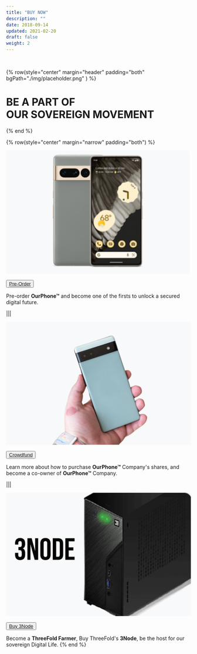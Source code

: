 ```yaml
---
title: "BUY NOW"
description: ""
date: 2018-09-14
updated: 2021-02-20
draft: false
weight: 2
---
```


<div class="container-fluid mx-auto">

<br>

<!-- section 1 (co-found) -->

{% row(style="center" margin="header" padding="both" bgPath="./img/placeholder.png" ) %}

# BE A PART OF <br> OUR SOVEREIGN MOVEMENT

{% end %}

</div>

<div class="container mx-auto">

{% row(style="center" margin="narrow" padding="both") %}

![image](./img/phone1.png)

<button>[Pre-Order](https://forms.gle/G2qoLLDAsGLdjNgX6)</button>

Pre-order **OurPhone&trade;** and become one of the firsts to unlock a secured digital future.

|||

![image](./img/crowdfund1.png)

<button>[Crowdfund](https://forms.gle/G2qoLLDAsGLdjNgX6)</button>

Learn more about how to purchase **OurPhone&trade;** Company's shares, and become a co-owner of **OurPhone&trade;** Company.

|||

![image](./img/3nodes.png)

<button>[Buy 3Node](https://marketplace.3node.global/index.php)</button>

Become a **ThreeFold Farmer**, Buy ThreeFold's **3Node**, be the host for our sovereign Digital Life.
{% end %}

</div>